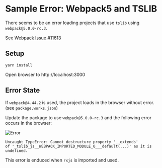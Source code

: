 # Sample Error: Webpack5 and TSLIB

There seems to be an error loading projects that use `tslib` using `webpack@5.0.0-rc.3`.

See [Webpack Issue #11613](https://github.com/webpack/webpack/issues/11613)

## Setup

```
yarn install
```

Open browser to http://localhost:3000

## Error State

If `webpack@4.44.2` is used, the project loads in the browser without error. (see `package.works.json`)

Update the package to use `webpack@5.0.0-rc.3` and the following error occurs in the browser:

![Error](https://user-images.githubusercontent.com/185555/95528250-1281b680-0a34-11eb-97ea-d880306658dd.png)

```
Uncaught TypeError: Cannot destructure property '__extends'
of '_tslib_js__WEBPACK_IMPORTED_MODULE_0___default(...)' as it is undefined.
```

This error is enduced when `rxjs` is imported and used.

